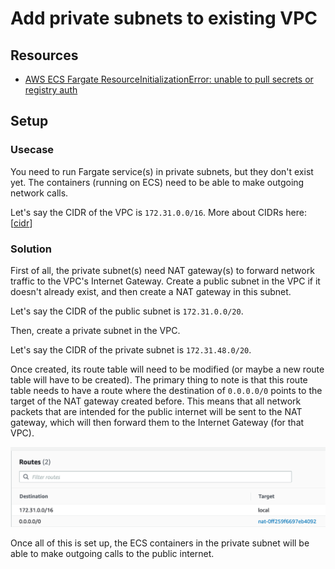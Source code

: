 Add private subnets to existing VPC
===

Resources
---

- [AWS ECS Fargate ResourceInitializationError: unable to pull secrets or registry auth][1]

<!-- Links -->
[1]: https://stackoverflow.com/questions/61265108/aws-ecs-fargate-resourceinitializationerror-unable-to-pull-secrets-or-registry

Setup
---

### Usecase

You need to run Fargate service(s) in private subnets, but they don't
exist yet. The containers (running on ECS) need to be able to make outgoing
network calls.

Let's say the CIDR of the VPC is `172.31.0.0/16`. More about CIDRs here: [[cidr]]

### Solution

First of all, the private subnet(s) need NAT gateway(s) to forward network
traffic to the VPC's Internet Gateway. Create a public subnet in the VPC if it
doesn't already exist, and then create a NAT gateway in this subnet.

Let's say the CIDR of the public subnet is `172.31.0.0/20`.

Then, create a private subnet in the VPC.

Let's say the CIDR of the private subnet is `172.31.48.0/20`.

Once created, its route table will need to be modified (or maybe a new route
table will have to be created). The primary thing to note is that this route
table needs to have a route where the destination of `0.0.0.0/0` points to the
target of the NAT gateway created before. This means that all network packets
that are intended for the public internet will be sent to the NAT gateway, which
will then forward them to the Internet Gateway (for that VPC).

![route-table](assets/route-table.png)

Once all of this is set up, the ECS containers in the private subnet will be
able to make outgoing calls to the public internet.


[//begin]: # "Autogenerated link references for markdown compatibility"
[cidr]: ../../../computer-science/computer-networking/wiki/cidr.md "CIDR"
[//end]: # "Autogenerated link references"